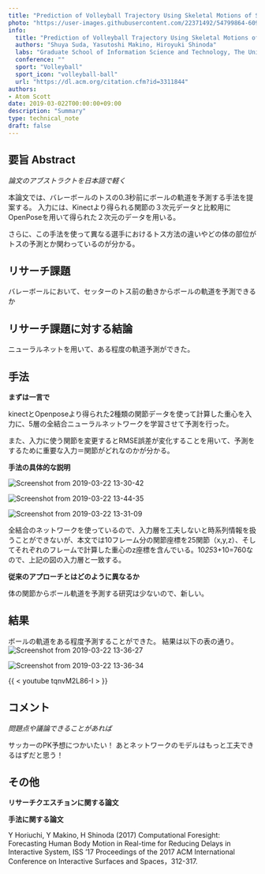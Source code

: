 ```yaml
---
title: "Prediction of Volleyball Trajectory Using Skeletal Motions of Setter Player"
photo: "https://user-images.githubusercontent.com/22371492/54799864-60906700-4ca2-11e9-9f4f-52311b9e1180.png"
info:
  title: "Prediction of Volleyball Trajectory Using Skeletal Motions of Setter Player"
  authors: "Shuya Suda, Yasutoshi Makino, Hiroyuki Shinoda"
  labs: "Graduate School of Information Science and Technology, The University of Tokyo"
  conference: ""
  sport: "Volleyball"
  sport_icon: "volleyball-ball"
  url: "https://dl.acm.org/citation.cfm?id=3311844"
authors:
- Atom Scott
date: 2019-03-022T00:00:00+09:00
description: "Summary"
type: technical_note
draft: false
---
```


## 要旨 Abstract
*論文のアブストラクトを日本語で軽く*

本論文では、バレーボールのトスの0.3秒前にボールの軌道を予測する手法を提案する。
入力には、Kinectより得られる関節の３次元データと比較用にOpenPoseを用いて得られた２次元のデータを用いる。

さらに、この手法を使って異なる選手におけるトス方法の違いやどの体の部位がトスの予測とか関わっているのが分かる。

## リサーチ課題
バレーボールにおいて、セッターのトス前の動きからボールの軌道を予測できるか

## リサーチ課題に対する結論
ニューラルネットを用いて、ある程度の軌道予測ができた。

## 手法
**まずは一言で**

kinectとOpenposeより得られた2種類の関節データを使って計算した重心を入力に、5層の全結合ニューラルネットワークを学習させて予測を行った。

また、入力に使う関節を変更するとRMSE誤差が変化することを用いて、予測をするために重要な入力＝関節がどれなのかが分かる。

**手法の具体的な説明**

![Screenshot from 2019-03-22 13-30-42](54800793-18277800-4ca7-11e9-915e-05e576dd6b1b.png)

![Screenshot from 2019-03-22 13-44-35](54801110-ac460f00-4ca8-11e9-9341-0a8aa5ca2c6b.png)

![Screenshot from 2019-03-22 13-31-09](54800795-1a89d200-4ca7-11e9-9e56-1fabb67ba9f7.png)

全結合のネットワークを使っているので、入力層を工夫しないと時系列情報を扱うことができないが、本文では10フレーム分の関節座標を25関節（x,y,z）、そしてそれぞれのフレームで計算した重心のz座標を含んでいる。10*25*3+10=760なので、上記の図の入力層と一致する。

**従来のアプローチとはどのように異なるか**

体の関節からボール軌道を予測する研究は少ないので、新しい。

## 結果
ボールの軌道をある程度予測することができた。
結果は以下の表の通り。
![Screenshot from 2019-03-22 13-36-27](54800966-e531b400-4ca7-11e9-9d50-9f18256ec021.png)

![Screenshot from 2019-03-22 13-36-34](54800973-ed89ef00-4ca7-11e9-9997-c0ce8b4de1f6.png)


{{ < youtube tqnvM2L86-I > }}

## コメント
*問題点や議論できることがあれば*

サッカーのPK予想につかいたい！
あとネットワークのモデルはもっと工夫できるはずだと思う！

## その他
**リサーチクエスチョンに関する論文**

**手法に関する論文**

Y Horiuchi, Y Makino, H Shinoda (2017) Computational Foresight: Forecasting Human Body Motion in Real-time for Reducing Delays in Interactive System, ISS ’17 Proceedings of the 2017 ACM International Conference on Interactive Surfaces and Spaces，312-317.
